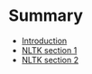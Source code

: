 # Summary

* [Introduction](README.md)
* [NLTK section 1](nltk-session-1-beginners/nltk-session-1-beginners.md)
* [NLTK section 2](data/gitbooks_files/nltk-session-2-beginners.md)

